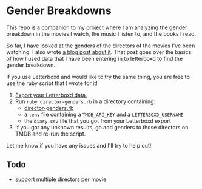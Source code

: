Gender Breakdowns
===

This repo is a companion to my project where I am analyzing the gender
breakdown in the movies I watch, the music I listen to, and the books I read.

So far, I have looked at the genders of the directors of the movies I've been
watching. I also wrote [a blog post about it](https://jamesbvaughan.com/movie-director-genders). That post goes over the basics of how I used data that I have
been entering in to letterboxd to find the gender breakdown.

If you use Letterboxd and would like to try the same thing,
you are free to use the ruby script that I wrote for it!

1. [Export your Letterboxd data.](https://letterboxd.com/settings/data/)
2. Run `ruby director-genders.rb` in a directory containing:
   - [director-genders.rb](https://github.com/jamesbvaughan/gender-breakdowns/blob/master/director-genders.rb)
   - a `.env` file containing a `TMDB_API_KEY` and a `LETTERBOXD_USERNAME`
   - the `diary.csv` file that you got from your Letterboxd export
3. If you got any unknown results, go add genders to those directors on TMDB
and re-run the script.

Let me know if you have any issues and I'll try to help out!

Todo
---

- support multiple directors per movie
